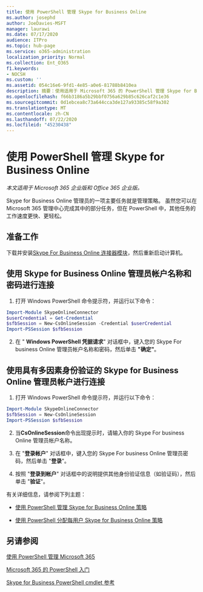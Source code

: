 ```yaml
---
title: 使用 PowerShell 管理 Skype for Business Online
ms.author: josephd
author: JoeDavies-MSFT
manager: laurawi
ms.date: 07/17/2020
audience: ITPro
ms.topic: hub-page
ms.service: o365-administration
localization_priority: Normal
ms.collection: Ent_O365
f1.keywords:
- NOCSH
ms.custom: ''
ms.assetid: 054c16e6-9fd1-4e85-a0e6-81788b8410ea
description: 摘要：使用适用于 Microsoft 365 的 PowerShell 管理 Skype for Business Online 策略、每用户策略和会议设置。
ms.openlocfilehash: f66b3186a5b29bbf0756a629b85c626caf2c1e36
ms.sourcegitcommit: 0d1ebcea8c73a644cca3de127a93385c58f9a302
ms.translationtype: MT
ms.contentlocale: zh-CN
ms.lasthandoff: 07/22/2020
ms.locfileid: "45230438"
---
```

# <a name="manage-skype-for-business-online-with-powershell"></a>使用 PowerShell 管理 Skype for Business Online

*本文适用于 Microsoft 365 企业版和 Office 365 企业版。*

Skype for Business Online 管理员的一项主要任务就是管理策略。 虽然您可以在 Microsoft 365 管理中心完成其中的部分任务，但在 PowerShell 中，其他任务的工作速度更快、更轻松。 

## <a name="before-you-start"></a>准备工作

下载并安装[Skype For Business Online 连接器模块](https://www.microsoft.com/download/details.aspx?id=39366)，然后重新启动计算机。


## <a name="connect-using-a-skype-for-business-online-administrator-account-name-and-password"></a>使用 Skype for Business Online 管理员帐户名称和密码进行连接

1. 打开 Windows PowerShell 命令提示符，并运行以下命令： 
    
  ```powershell
  Import-Module SkypeOnlineConnector
  $userCredential = Get-Credential
  $sfbSession = New-CsOnlineSession -Credential $userCredential
  Import-PSSession $sfbSession
  ```

2. 在 " **Windows PowerShell 凭据请求**" 对话框中，键入您的 Skype For business Online 管理员帐户名称和密码，然后单击 **"确定"**。


## <a name="connect-using-a-skype-for-business-online-administrator-account-with-multi-factor-authentication"></a>使用具有多因素身份验证的 Skype for Business Online 管理员帐户进行连接

1. 打开 Windows PowerShell 命令提示符，并运行以下命令：

  ```powershell
  Import-Module SkypeOnlineConnector
  $sfbSession = New-CsOnlineSession
  Import-PSSession $sfbSession
  ```

2. 当**CsOnlineSession**命令出现提示时，请输入你的 Skype For business Online 管理员帐户名称。

3. 在 "**登录帐户**" 对话框中，键入您的 Skype For business Online 管理员密码，然后单击 "**登录**"。

4. 按照 "**登录到帐户**" 对话框中的说明提供其他身份验证信息（如验证码），然后单击 "**验证**"。

有关详细信息，请参阅下列主题：
  
- [使用 PowerShell 管理 Skype for Business Online 策略](manage-skype-for-business-online-policies-with-office-365-powershell.md)
    
- [使用 PowerShell 分配每用户 Skype for Business Online 策略](assign-per-user-skype-for-business-online-policies-with-office-365-powershell.md)
    
## <a name="see-also"></a>另请参阅

[使用 PowerShell 管理 Microsoft 365](manage-office-365-with-office-365-powershell.md)
  
[Microsoft 365 的 PowerShell 入门](getting-started-with-office-365-powershell.md)

[Skype for Business PowerShell cmdlet 参考](https://docs.microsoft.com/powershell/module/skype/?view=skype-ps)

